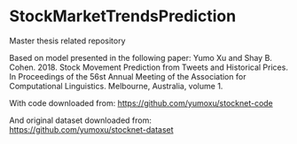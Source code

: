 # StockMarketTrendsPrediction
Master thesis related repository

Based on model presented in the following paper:
Yumo Xu and Shay B. Cohen. 2018. Stock Movement Prediction from Tweets and Historical Prices. In Proceedings of the 56st Annual Meeting of the Association for Computational Linguistics. Melbourne, Australia, volume 1.

With code downloaded from:
https://github.com/yumoxu/stocknet-code

And original dataset downloaded from:
https://github.com/yumoxu/stocknet-dataset
